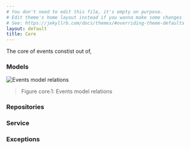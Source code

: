 ```yaml
---
# You don't need to edit this file, it's empty on purpose.
# Edit theme's home layout instead if you wanna make some changes
# See: https://jekyllrb.com/docs/themes/#overriding-theme-defaults
layout: default
title: Core
---
```


The core of events constist out of,

### Models



![Events model relations](/images/events_model_relations.png)
> Figure core.1: Events model relations

### Repositories


### Service


### Exceptions